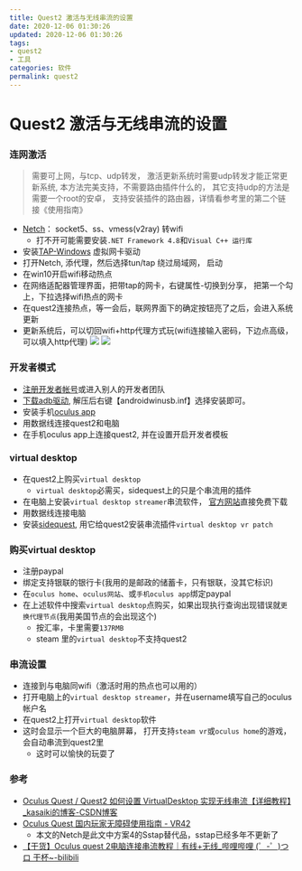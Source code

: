 ```yaml
---
title: Quest2 激活与无线串流的设置
date: 2020-12-06 01:30:26
updated: 2020-12-06 01:30:26
tags:
- quest2
- 工具
categories: 软件
permalink: quest2
---
```


# Quest2 激活与无线串流的设置

### 连网激活
> 需要可上网，与tcp、udp转发， 激活更新系统时需要udp转发才能正常更新系统, 本方法完美支持，不需要路由插件什么的， 其它支持udp的方法是需要一个root的安卓， 支持安装插件的路由器，详情看参考里的第二个链接《使用指南》


  - [Netch](https://github.com/NetchX/Netch)： socket5、ss、vmess(v2ray) 转wifi
    - 打不开可能需要安装`.NET Framework 4.8`和`Visual C++ 运行库`
  - 安装[TAP-Windows](https://build.openvpn.net/downloads/releases/tap-windows-9.21.2.exe) 虚拟网卡驱动
  - 打开Netch, 添代理，然后选择tun/tap 绕过局域网， 启动
  - 在win10开启wifi移动热点
  - 在网络适配器管理界面，把带tap的网卡，右键属性-切换到分享， 把第一个勾上，下拉选择wifi热点的网卡
  - 在quest2连接热点，等一会后，联网界面下的确定按钮亮了之后，会进入系统更新
  - 更新系统后，可以切回wifi+http代理方式玩(wifi连接输入密码，下边点高级，可以填入http代理)
  ![](https://dl.ystyle.top/images/2020-12/explorer_2020-12-06_16-35-08.png)
  ![](https://dl.ystyle.top/images/2020-12/chrome_2020-12-06_16-35-57.png)
  
### 开发者模式
  - [注册开发者帐号](ttps://dashboard.oculus.com)或进入别人的开发者团队
  - [下载adb驱动](https://developer.oculus.com/downloads/package/oculus-adb-drivers), 解压后右键【androidwinusb.inf】选择安装即可。
  - 安装手机[oculus app](https://rawapk.com/oculus-apk-download/)
  - 用数据线连接quest2和电脑
  - 在手机oculus app上连接quest2, 并在设置开启开发者模板
### virtual desktop
  - 在quest2上购买`virtual desktop`
    - `virtual desktop`必需买，sidequest上的只是个串流用的插件
  - 在电脑上安装`virtual desktop streamer`串流软件， [官方网站](https://www.vrdesktop.net/)直接免费下载
  - 用数据线连接电脑
  - 安装[sidequest](https://sidequestvr.com/setup-howto), 用它给quest2安装串流插件`virtual desktop vr patch`
  
### 购买virtual desktop
  - 注册paypal
  - 绑定支持银联的银行卡(我用的是邮政的储蓄卡，只有银联，没其它标识)
  - 在`oculus home`、`oculus网站`、或`手机oculus app`绑定paypal
  - 在上述软件中搜索`virtual desktop`点购买，如果出现执行查询出现错误就`更换代理节点`(我用美国节点的会出现这个)
    - 按汇率，卡里需要`137RMB`
    - steam 里的`virtual desktop`不支持quest2
### 串流设置
  - 连接到与电脑同wifi（激活时用的热点也可以用的）
  - 打开电脑上的`virtual desktop streamer`，并在username填写自己的oculus帐户名
  - 在quest2上打开`virtual desktop`软件
  - 这时会显示一个巨大的电脑屏幕， 打开支持`steam vr`或`oculus home`的游戏，会自动串流到quest2里
    - 这时可以愉快的玩耍了

### 参考
 - [Oculus Quest / Quest2 如何设置 VirtualDesktop 实现无线串流【详细教程】_kasaiki的博客-CSDN博客](https://blog.csdn.net/kasaiki/article/details/109145902)
 - [Oculus Quest 国内玩家无障碍使用指南 - VR42](http://vr42.com/t/187)
   - 本文的Netch是此文中方案4的Sstap替代品，sstap已经多年不更新了
 - [【干货】Oculus quest 2电脑连接串流教程｜有线+无线_哔哩哔哩 (゜-゜)つロ 干杯~-bilibili](https://b23.tv/9rEP0A)
